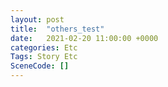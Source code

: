 ```yaml
---
layout: post
title:  "others_test"
date:   2021-02-20 11:00:00 +0000
categories: Etc
Tags: Story Etc
SceneCode: []
---
```

